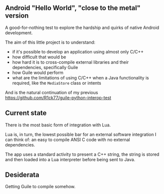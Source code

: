 ## Android "Hello World", "close to the metal" version

A good-for-nothing test to explore the hardship and quirks of native Android development.

The aim of this little project is to understand:

- if it's possible to develop an application using almost only C/C++
- how difficult that would be
- how hard it is to cross-compile external libraries and their dependencies, specifically Guile
- how Guile would perform
- what are the limitations of using C/C++ when a Java functionality is required, like the `MediaStore` class or intents

And is the natural continuation of my previous https://github.com/R1ck77/guile-python-interop-test

## Current state

There is the most basic form of integration with Lua.

Lua is, in turn, the lowest possible bar for an external software integration I can think of: an easy to compile ANSI C code with no external dependencies.

The app uses a standard activity to present a C++ string, the string is stored and then loaded into a Lua interpreter before being sent to Java.

## Desiderata

Getting Guile to compile somehow.
